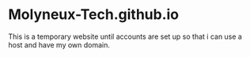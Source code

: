# Molyneux-Tech.github.io

This is a temporary website until accounts are set up so that i can use a host and have my own domain.
